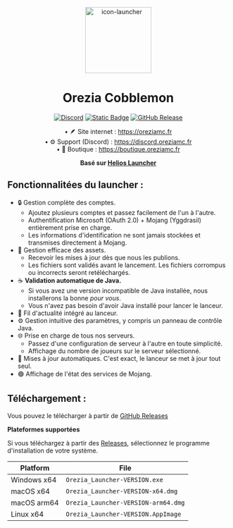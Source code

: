 <p align="center"><img src="https://oreziamc.fr/img/Orezia-banner.png" style="height: 150px;" alt="icon-launcher"></p>

<h1 align="center">Orezia Cobblemon</h1>

<p align="center">
    <a href="https://discord.oreziamc.fr"><img alt="Discord" src="https://img.shields.io/discord/778624251833221120?style=for-the-badge&logo=discord&logoColor=white&labelColor=6A7EC2&color=7389D8"></a>
    <a href="https://oreziamc.fr"><img alt="Static Badge" src="https://img.shields.io/badge/serveur-0.1.0-blue?style=for-the-badge&logo=codecrafters&logoColor=white&labelColor=8ebe42&color=55afba"></a>
    <a href="https://github.com/Orezia/Orezia-Cobblemon-Launcher/releases/latest"><img alt="GitHub Release" src="https://img.shields.io/github/v/release/Orezia/Orezia-Cobblemon-Launcher.svg?style=for-the-badge&logo=codecrafters&logoColor=white&labelColor=6aae3a&color=5a381e"></a>
</p>

<p align="center">• 🪶 Site internet : <a href="https://oreziamc.fr">https://oreziamc.fr</a><br>
• ⚙️ Support (Discord) : <a href="https://discord.oreziamc.fr">https://discord.oreziamc.fr</a><br>
• 💎 Boutique : <a href="https://boutique.oreziamc.fr">https://boutique.oreziamc.fr</a><br></p>

<p align="center"><b>Basé sur <a href="https://github.com/dscalzi/HeliosLauncher">Helios Launcher</a></b></p>

## **Fonctionnalitées du launcher :**

* 🔒 Gestion complète des comptes.
  * Ajoutez plusieurs comptes et passez facilement de l'un à l'autre.
  * Authentification Microsoft (OAuth 2.0) + Mojang (Yggdrasil) entièrement prise en charge.
  * Les informations d'identification ne sont jamais stockées et transmises directement à Mojang.
* 📂 Gestion efficace des assets.
  * Recevoir les mises à jour dès que nous les publions.
  * Les fichiers sont validés avant le lancement. Les fichiers corrompus ou incorrects seront retéléchargés.
* ☕ **Validation automatique de Java.**
  * Si vous avez une version incompatible de Java installée, nous installerons la bonne *pour vous*.
  * Vous n'avez pas besoin d'avoir Java installé pour lancer le lanceur.
* 📣 Fil d'actualité intégré au lanceur.
* ⚙️ Gestion intuitive des paramètres, y compris un panneau de contrôle Java.
* 🌐 Prise en charge de tous nos serveurs.
  * Passez d'une configuration de serveur à l'autre en toute simplicité.
  * Affichage du nombre de joueurs sur le serveur sélectionné.
* 📜 Mises à jour automatiques. C'est exact, le lanceur se met à jour tout seul.
* 🟢 Affichage de l'état des services de Mojang.

## **Téléchargement :**

Vous pouvez le télécharger à partir de [GitHub Releases](https://github.com/Orezia/Orezia-Cobblemon-Launcher/releases/latest)

**Plateformes supportées**

Si vous téléchargez à partir des [Releases](https://github.com/Orezia/Orezia-Cobblemon-Launcher/releases), sélectionnez le programme d'installation de votre système.

| Platform | File |
| -------- | ---- |
| Windows x64 | `Orezia_Launcher-VERSION.exe` |
| macOS x64 | `Orezia_Launcher-VERSION-x64.dmg` |
| macOS arm64 | `Orezia_Launcher-VERSION-arm64.dmg` |
| Linux x64 | `Orezia_Launcher-VERSION.AppImage` |
